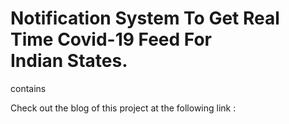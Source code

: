 # Notification System To Get Real Time Covid-19 Feed For Indian States.
contains

Check out the blog of this project at the following link :
